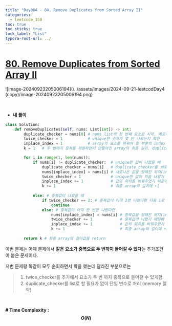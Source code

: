 ```yaml
---
title: "Day004 - 80. Remove Duplicates from Sorted Array II"
categories:
  - leetcode_150
toc: true
toc_sticky: true
tock_label: "List"
typora-root-url: ../
---
```


# [80. Remove Duplicates from Sorted Array II](https://leetcode.com/problems/remove-duplicates-from-sorted-array-ii/)

![image-20240923205006194](/../assets/images/2024-09-21-leetcodDay4 (copy)/image-20240923205006194.png)

<br>

- **내 풀이**

```python
class Solution:
    def removeDuplicates(self, nums: List[int]) -> int:
        duplicate_checker = nums[0] # nums list의 첫 번째 요소로 시작. 메모리 사용량을 줄이기위해 단일 변수 사용
        twice_checker = 1           # unique한 숫자가 몇 번 나왔는지 확인
        inplace_index = 1           # array의 요소를 바꿔야 할 부분의 index 정보
        k = 1	# 두 번까지 중복을 허용하면서 만들어진 array의 최종 길이. duplicate_checker가 단일변수이기 때문에 필요.

        for i in range(1, len(nums)):
            if nums[i] != duplicate_checker:  # unique한 값이 나왔을 때
                duplicate_checker = nums[i]   # duplicate_checker를 새로나온 값으로 바꿔줌
                nums[inplace_index] = nums[i] # 새로나온 값을 정해진 위치(inplace_index)와 교체
                twice_checker = 1	          # unique한 값이 처음 나왔기 때문에 twice_checker 초기화
                inplace_index += 1            # 값의 위치를 바꿔주었기 때문에 inplace_index를 다음 위치로 이동
                k += 1                        # 최종 array의 길이에 +1
                
            else: # 중복값이 나왔을 때
                if twice_checker == 2: # 중복값이 이미 2번 나왔다면 다음 i로 넘어감
                    continue
                else: # 중복값이 아직 한 번만 나왔다면
                    nums[inplace_index] = nums[i] # 중복값을 정해진 위치(inplace_index)와 교체
                    twice_checker += 1            # 중복값이 나왔기 때문에 twice_checker에 1 추가
                    inplace_index += 1            # 값의 위치를 바꿔주었기 때문에 inplace_index를 다음 위치로 이동
                    k += 1                        # 최종 array의 길이에 +1
                
        return k # 최종 array의 길이값을 return
```

이번 문제는 어제 문제에서 **같은 요소가 중복으로 두 번까지 들어갈 수 있다**는 추가조건이 붙은 문제이다.

저번 문제랑 똑같이 모두 순회하면서 확을 했는데 달라진 부분으로는

> 1. twice_checker를 추가해서 요소가 두 번 까지 중복으로 들어갈 수 있게함.
> 2. duplicate_checker를 list로 할 필요가 없이 단일 변수로 처리 (memory 절약)

<br>

**\# Time Complexity  : $$O(N)$$**
